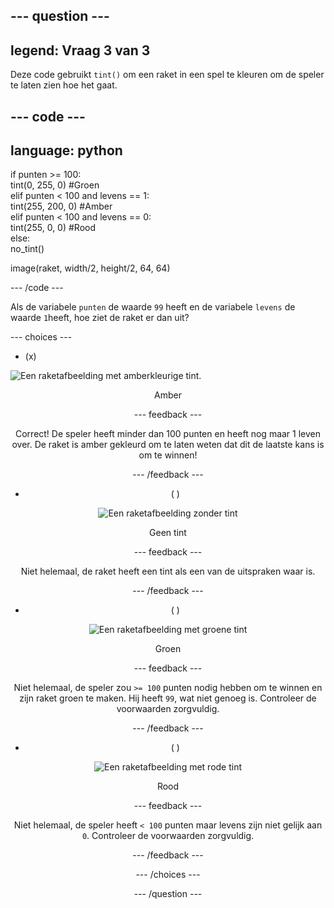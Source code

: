 --- question ---
---
legend: Vraag 3 van 3
---

Deze code gebruikt `tint()` om een raket in een spel te kleuren om de speler te laten zien hoe het gaat.

--- code ---
---
language: python
---

if punten >= 100:    
    tint(0, 255, 0) #Groen   
elif punten < 100 and levens == 1:   
    tint(255, 200, 0) #Amber    
elif punten < 100 and levens == 0:     
    tint(255, 0, 0) #Rood     
else:      
    no_tint()

image(raket, width/2, height/2, 64, 64)

--- /code ---

Als de variabele `punten` de waarde `99` heeft en de variabele `levens` de waarde `1`heeft, hoe ziet de raket er dan uit?

--- choices ---

- (x)

![Een raketafbeelding met amberkleurige tint.](images/rocket_amber.png)
<div style="text-align: center;">Amber

 --- feedback ---

 Correct! De speler heeft minder dan 100 punten en heeft nog maar 1 leven over. De raket is amber gekleurd om te laten weten dat dit de laatste kans is om te winnen!

 --- /feedback ---

- ( )

![Een raketafbeelding zonder tint](images/rocket_original.png)
<div style="text-align: center;">Geen tint

 --- feedback ---

 Niet helemaal, de raket heeft een tint als een van de uitspraken waar is.

 --- /feedback ---

- ( )

![Een raketafbeelding met groene tint](images/rocket_green.png)
<div style="text-align: center;">Groen

 --- feedback ---

 Niet helemaal, de speler zou `>= 100` punten nodig hebben om te winnen en zijn raket groen te maken. Hij heeft `99`, wat niet genoeg is. Controleer de voorwaarden zorgvuldig.

 --- /feedback ---

- ( )

![Een raketafbeelding met rode tint](images/rocket_red.png)
<div style="text-align: center;">Rood

 --- feedback ---

 Niet helemaal, de speler heeft `< 100` punten maar levens zijn niet gelijk aan `0`. Controleer de voorwaarden zorgvuldig.

 --- /feedback ---

--- /choices ---

--- /question ---
